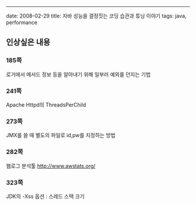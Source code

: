 ---
date: 2008-02-29
title: 자바 성능을 결정짓는 코딩 습관과 튜닝 이야기
tags: java, performance

## 인상싶은 내용
### 185쪽
로거에서 메서드 정보 등을 알아내기 위해 일부러 예외를 던지는 기법

### 241쪽
Apache Httpd의 ThreadsPerChild

### 273쪽
JMX를 쓸 때 별도의 파일로 id,pw를 지정하는 방법

### 282쪽
웹로그 분석툴 http://www.awstats.org/

### 323쪽
JDK의 -Xss 옵션 :  스레드 스택 크기 

